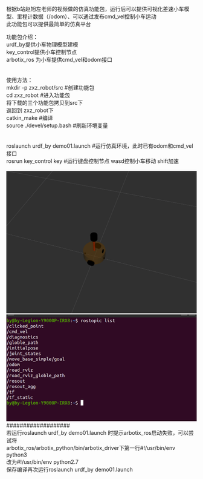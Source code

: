 根据b站赵旭左老师的视频做的仿真功能包，运行后可以提供可视化差速小车模型、里程计数据（/odom）、可以通过发布cmd_vel控制小车运动<br>
此功能包可以提供最简单的仿真平台<br>

功能包介绍：<br>
urdf_by提供小车物理模型建模<br>
key_control提供小车控制节点<br>
arbotix_ros 为小车提供cmd_vel和odom接口<br>
<br>
<br>
使用方法：<br>
mkdir -p zxz_robot/src 		#创建功能包<br>
cd zxz_robot				#进入功能包<br>
将下载的三个功能包拷贝到src下<br>
返回到 zxz_robot下<br>
catkin_make 				#编译<br>
source ./devel/setup.bash		#刷新环境变量<br>
<br>
<br>
roslaunch urdf_by demo01.launch 	#运行仿真环境，此时已有odom和cmd_vel接口<br>
rosrun key_control key 		#运行键盘控制节点 wasd控制小车移动 shift加速<br>
<br>
![image](https://github.com/bydsg/zxz_robot/blob/main/pic/2023-06-04%2017-20-47%E5%B1%8F%E5%B9%95%E6%88%AA%E5%9B%BE.png)<br>
![image](https://github.com/bydsg/zxz_robot/blob/main/pic/2023-06-04%2018-50-19%E5%B1%8F%E5%B9%95%E6%88%AA%E5%9B%BE.png)<br>
###################<br>
若运行roslaunch urdf_by demo01.launch 时提示arbotix_ros启动失败，可以尝试将<br>
arbotix_ros/arbotix_python/bin/arbotix_driver下第一行#!/usr/bin/env python3<br>
改为#!/usr/bin/env python2.7<br>
保存编译再次运行roslaunch urdf_by demo01.launch <br>
